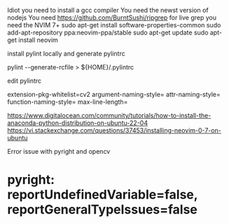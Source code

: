 Idiot you need to install a gcc compiler
You need the newst version of nodejs
You need https://github.com/BurntSushi/ripgrep for live grep
you need the NVIM 7+
  sudo apt-get install software-properties-common
  sudo add-apt-repository ppa:neovim-ppa/stable
  sudo apt-get update
  sudo apt-get install neovim

install pylint locally and generate pylintrc
  
  pylint --generate-rcfile > ${HOME}/.pylintrc

edit pylintrc

  extension-pkg-whitelist=cv2
  argument-naming-style=
  attr-naming-style=
  function-naming-style=
  max-line-length=

https://www.digitalocean.com/community/tutorials/how-to-install-the-anaconda-python-distribution-on-ubuntu-22-04
https://vi.stackexchange.com/questions/37453/installing-neovim-0-7-on-ubuntu

Error issue with pyright and opencv
# pyright: reportUndefinedVariable=false, reportGeneralTypeIssues=false
